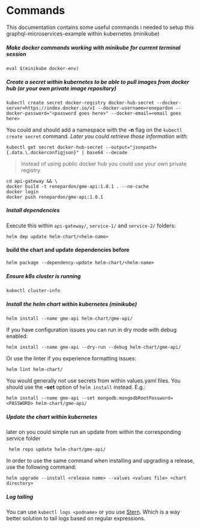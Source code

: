 # Commands

This documentation contains some useful commands i needed to setup this graphql-microservices-example within kubernetes 
(minikube)

##### Make docker commands working with minikube for current terminal session

    eval $(minikube docker-env)

##### Create a secret within kubernetes to be able to pull images from docker hub (or your own private image repository)

    kubectl create secret docker-registry docker-hub-secret --docker-server=https://index.docker.io/v1 --docker-username=renepardon --docker-password="<password goes here>" --docker-email=<email goes here>
    
You could and should add a namespace with the **-n** flag on the `kubectl create secret` command.
*Later you could retrieve those information with*:

    kubectl get secret docker-hub-secret --output="jsonpath={.data.\.dockerconfigjson}" | base64 --decode

> Instead of using public docker hub you could use your own private registry

    cd api-gateway && \
    docker build -t renepardon/gme-api:1.0.1 . --no-cache
    docker login
    docker push renepardon/gme-api:1.0.1

##### Install dependencies

Execute this within `api-gateway/`, `service-1/` and `service-2/` folders:

    helm dep update helm-chart/<helm-name>

#### build the chart and update dependencies before

    helm package --dependency-update helm-chart/<helm-name>

##### Ensure k8s cluster is running

    kubectl cluster-info

##### Install the helm chart within kubernetes (minikube)
    
    helm install --name gme-api helm-chart/gme-api/

If you have configuration issues you can run in dry mode with debug enabled:

    helm install --name gme-api --dry-run --debug helm-chart/gme-api/

Or use the linter if you experience formatting issues:

    helm lint helm-chart/

You would generally not use secrets from within values.yaml files. You should use the **-set** option of `helm install`
instead. E.g.:

    helm install --name gme-api --set mongodb.mongodbRootPassword=<PASSWORD> helm-chart/gme-api/

##### Update the chart within kubernetes 

later on you could simple run an update from within the corresponding service folder

     helm repo update helm-chart/gme-api/

In order to use the same command when installing and upgrading a release, use the following command:

    helm upgrade --install <release name> --values <values file> <chart directory>

##### Log tailing

You can use `kubectl logs <podname>` or you use [Stern](https://github.com/wercker/stern). Which is a way better solution to tail logs based on regular 
expressions.